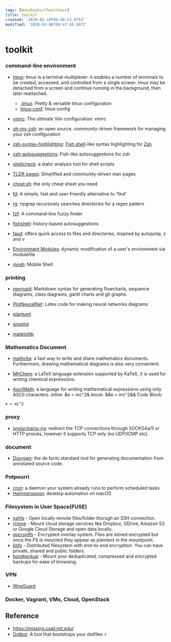 ```yaml
---
tags: [Notebooks/Cheatsheet]
title: toolkit
created: '2020-02-19T09:48:53.975Z'
modified: '2020-03-06T09:47:45.507Z'
---
```


# toolkit

### command-line environment

- [tmux](https://github.com/tmux/tmux): tmux is a terminal multiplexer: it enables a number of terminals to be created, accessed, and controlled from a single screen. tmux may be detached from a screen and continue running in the background, then later reattached.

  - [.tmux](https://github.com/gpakosz/.tmux): Pretty & versatile tmux configuration
  - [tmux-conf](https://github.com/giorgosioak/tmux-conf#installation): tmux config
- [vimrc](https://github.com/amix/vimrc): The ultimate Vim configuration: vimrc 
- [oh-my-zsh](https://github.com/ohmyzsh/ohmyzsh): an open source, community-driven framework for managing your zsh configuration
- [zsh-syntax-highlighting](https://github.com/zsh-users/zsh-syntax-highlighting): [Fish shell](http://www.fishshell.com/)-like syntax highlighting for [Zsh](http://www.zsh.org/)
- [zsh-autosuggestions](https://github.com/zsh-users/zsh-autosuggestions): Fish-like autosuggestions for zsh
- [shellcheck](https://github.com/koalaman/shellcheck): a static analysis tool for shell scripts
- [TLDR pages](https://tldr.sh/): Simplified and community-driven man pages
- [cheat.sh](https://github.com/chubin/cheat.sh): the only cheat sheet you need
- [fd](https://github.com/sharkdp/fd): A simple, fast and user-friendly alternative to 'find'
- [rg](https://github.com/BurntSushi/ripgrep): ripgrep recursively searches directories for a regex pattern
- [fzf](https://github.com/junegunn/fzf):  A command-line fuzzy finder
- [fishshell](https://fishshell.com/): history-based autosuggestions
- [fasd](https://github.com/clvv/fasd): offers quick access to files and directories, inspired by autojump, z and v
- [Environment Modules](https://modules.readthedocs.io/en/latest/): dynamic modification of a user's environment via modulefile
- [mosh](https://github.com/mobile-shell/mosh): Mobile Shell  



### printing

- [mermaid](https://mermaidjs.github.io/#/): Markdown syntax for generating flowcharts, sequence diagrams, class diagrams, gantt charts and git graphs.

- [PlotNeuralNet](https://circleci.com/gh/cornell-zhang/heterocl/tree/master): Latex code for making neural networks diagrams

- [plantuml]()

- [gnuplot]()

- [matplotlib]()


### Mathematics Document

- [mathcha](https://www.mathcha.io/): a fast way to write and share mathematics documents. Furthermore, drawing mathematical diagrams is also very convenient.

- [MhChem]():  a LaTeX language extension supported by KaTeX, it is used for writing chemical expressions.

- [AsciiMath](): a language for writing mathematical expressions using only ASCII characters.
inline: &e = mc^2&
block: &&e = mc^2&&
Code Block:
```asciimath
e = mc^2
```

### proxy

- [proxychains-ng](https://github.com/rofl0r/proxychains-ng): redirect the TCP connections through SOCKS4a/5 or HTTP proxies, however it supports TCP only (no UDP/ICMP etc).



### document

- [Doxygen](http://www.doxygen.nl/): the de facto standard tool for generating documentation from annotated source code.



### Potpourri

- [cron](): a daemon your system already runs to perform scheduled tasks
- [Hammerspoon](): desktop automation on macOS



### Filesystem in User Space(FUSE)

- [sshfs](https://github.com/libfuse/sshfs) - Open locally remote files/folder thorugh an SSH connection.
- [rclone](https://rclone.org/commands/rclone_mount/) - Mount cloud storage services like Dropbox, GDrive, Amazon S3 or Google Cloud Storage and open data locally.
- [gocryptfs](https://nuetzlich.net/gocryptfs/) - Encrypted overlay system. Files are stored encrypted but once the FS is mounted they appear as plaintext in the mountpoint.
- [kbfs](https://keybase.io/docs/kbfs) - Distributed filesystem with end-to-end encryption. You can have private, shared and public folders.
- [borgbackup](https://borgbackup.readthedocs.io/en/stable/usage/mount.html) - Mount your deduplicated, compressed and encrypted backups for ease of browsing.



### VPN

- [WireGuard](https://www.wireguard.com/) 



### Docker, Vagrant, VMs, Cloud, OpenStack

## Reference

- https://missing.csail.mit.edu/
- [Dotbot](https://github.com/anishathalye/dotbot): A tool that bootstraps your dotfiles ⚡️

